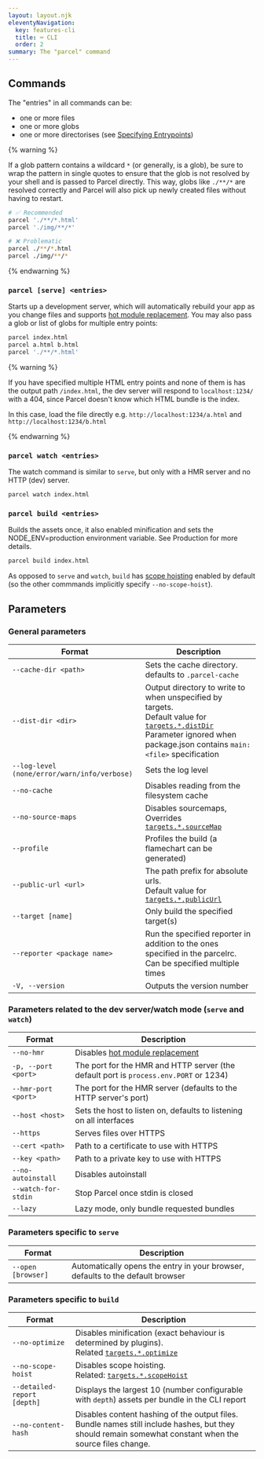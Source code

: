 ```yaml
---
layout: layout.njk
eleventyNavigation:
  key: features-cli
  title: ⌨️ CLI
  order: 2
summary: The "parcel" command
---
```


## Commands

The "entries" in all commands can be:

- one or more files
- one or more globs
- one or more directorises (see [Specifying Entrypoints](/getting-started/configuration/#specifying-entrypoints))

{% warning %}

If a glob pattern contains a wildcard `*` (or generally, is a glob), be sure to wrap the pattern in single quotes to ensure that the glob is not resolved by your shell and is passed to Parcel directly. This way, globs like `./**/*` are resolved correctly and Parcel will also pick up newly created files without having to restart.

```bash
# ✅ Recommended
parcel './**/*.html'
parcel './img/**/*'

# ❌ Problematic
parcel ./**/*.html
parcel ./img/**/*
```

{% endwarning %}

### `parcel [serve] <entries>`

Starts up a development server, which will automatically rebuild your app as you change files and supports [hot module replacement](/features/hmr/).
You may also pass a glob or list of globs for multiple entry points:

```bash
parcel index.html
parcel a.html b.html
parcel './**/*.html'
```

{% warning %}

If you have specified multiple HTML entry points and none of them is has the output path `/index.html`, the dev server will respond to `localhost:1234/` with a 404, since Parcel doesn't know which HTML bundle is the index.

In this case, load the file directly e.g. `http://localhost:1234/a.html` and `http://localhost:1234/b.html`

{% endwarning %}

### `parcel watch <entries>`

The watch command is similar to `serve`, but only with a HMR server and no HTTP (dev) server.

```bash
parcel watch index.html
```

### `parcel build <entries>`

Builds the assets once, it also enabled minification and sets the NODE_ENV=production environment variable. See Production for more details.

```bash
parcel build index.html
```

As opposed to `serve` and `watch`, `build` has [scope hoisting](/features/scope-hoisting) enabled by default (so the other commmands implicitly specify `--no-scope-hoist`).

## Parameters

### General parameters

| Format                                       | Description                                                                                                                                  |
| -------------------------------------------- | -------------------------------------------------------------------------------------------------------------------------------------------- |
| `--cache-dir <path>`                         | Sets the cache directory. defaults to `.parcel-cache`                                                                                        |
| `--dist-dir <dir>`                           | Output directory to write to when unspecified by targets. <br> Default value for [`targets.*.distDir`](/configuration/package-json/#targets) <br> Parameter ignored when package.json contains `main: <file>` specification |
| `--log-level (none/error/warn/info/verbose)` | Sets the log level                                                                                                                           |
| `--no-cache`                                 | Disables reading from the filesystem cache                                                                                                   |
| `--no-source-maps`                           | Disables sourcemaps, <br> Overrides [`targets.*.sourceMap`](/configuration/package-json/#sourcemap)                                          |
| `--profile`                                  | Profiles the build (a flamechart can be generated)                                                                                           |
| `--public-url <url>`                         | The path prefix for absolute urls. <br> Default value for [`targets.*.publicUrl`](/configuration/package-json/#targets)                      |
| `--target [name]`                            | Only build the specified target(s)                                                                                                           |
| `--reporter <package name>`                  | Run the specified reporter in addition to the ones specified in the parcelrc. Can be specified multiple times                                |
| `-V, --version`                              | Outputs the version number                                                                                                                   |

### Parameters related to the dev server/watch mode (`serve` and `watch`)

| Format              | Description                                                                           |
| ------------------- | ------------------------------------------------------------------------------------- |
| `--no-hmr`          | Disables [hot module replacement](/features/hmr)                                      |
| `-p, --port <port>` | The port for the HMR and HTTP server (the default port is `process.env.PORT` or 1234) |
| `--hmr-port <port>` | The port for the HMR server (defaults to the HTTP server's port)                      |
| `--host <host>`     | Sets the host to listen on, defaults to listening on all interfaces                   |
| `--https`           | Serves files over HTTPS                                                               |
| `--cert <path>`     | Path to a certificate to use with HTTPS                                               |
| `--key <path>`      | Path to a private key to use with HTTPS                                               |
| `--no-autoinstall`  | Disables autoinstall                                                                  |
| `--watch-for-stdin` | Stop Parcel once stdin is closed                                                      |
| `--lazy`            | Lazy mode, only bundle requested bundles                                              |

### Parameters specific to `serve`

| Format             | Description                                                                    |
| ------------------ | ------------------------------------------------------------------------------ |
| `--open [browser]` | Automatically opens the entry in your browser, defaults to the default browser |

### Parameters specific to `build`

| Format                      | Description                                                                                                                                                  |
| --------------------------- | ------------------------------------------------------------------------------------------------------------------------------------------------------------ |
| `--no-optimize`             | Disables minification (exact behaviour is determined by plugins). <br> Related [`targets.*.optimize`](/configuration/package-json/#targets)                  |
| `--no-scope-hoist`          | Disables scope hoisting. <br> Related: [`targets.*.scopeHoist`](/configuration/package-json/#targets)                                                        |
| `--detailed-report [depth]` | Displays the largest 10 (number configurable with `depth`) assets per bundle in the CLI report                                                               |
| `--no-content-hash`         | Disables content hashing of the output files. <br> Bundle names still include hashes, but they should remain somewhat constant when the source files change. |

